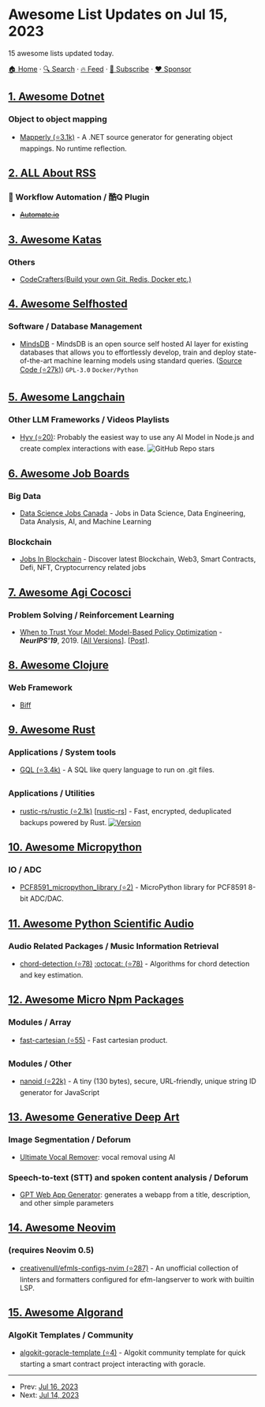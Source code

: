 # Awesome List Updates on Jul 15, 2023

15 awesome lists updated today.

[🏠 Home](/README.md) · [🔍 Search](https://www.trackawesomelist.com/search/) · [🔥 Feed](https://www.trackawesomelist.com/rss.xml) · [📮 Subscribe](https://trackawesomelist.us17.list-manage.com/subscribe?u=d2f0117aa829c83a63ec63c2f&id=36a103854c) · [❤️  Sponsor](https://github.com/sponsors/theowenyoung)



## [1. Awesome Dotnet](/content/quozd/awesome-dotnet/README.md)

### Object to object mapping

*   [Mapperly (⭐3.1k)](https://github.com/riok/mapperly) - A .NET source generator for generating object mappings. No runtime reflection.

## [2. ALL About RSS](/content/AboutRSS/ALL-about-RSS/README.md)

### 🔱 Workflow Automation / 酷Q Plugin

*   [~~Automate.io~~](https://automate.io/)

## [3. Awesome Katas](/content/gamontal/awesome-katas/README.md)

### Others

*   [CodeCrafters(Build your own Git, Redis, Docker etc.)](https://app.codecrafters.io/tracks?r=8Ol)

## [4. Awesome Selfhosted](/content/awesome-selfhosted/awesome-selfhosted/README.md)

### Software / Database Management

*   [MindsDB](https://mindsdb.com/) - MindsDB is an open source self hosted AI layer for existing databases that allows you to effortlessly develop, train and deploy state-of-the-art machine learning models using standard queries. ([Source Code (⭐27k)](https://github.com/mindsdb/mindsdb)) `GPL-3.0` `Docker/Python`

## [5. Awesome Langchain](/content/kyrolabs/awesome-langchain/README.md)

### Other LLM Frameworks / Videos Playlists

*   [Hyv (⭐20)](https://github.com/failfa-st/hyv): Probably the easiest way to use any AI Model in Node.js and create complex interactions with ease. ![GitHub Repo stars](https://img.shields.io/github/stars/failfa-st/hyv?style=social)

## [6. Awesome Job Boards](/content/tramcar/awesome-job-boards/README.md)

### Big Data

*   [Data Science Jobs Canada](https://www.datasciencejobscanada.com/) - Jobs in Data Science, Data Engineering, Data Analysis, AI, and Machine Learning

### Blockchain

*   [Jobs In Blockchain](https://jobsinblockchain.com) - Discover latest Blockchain, Web3, Smart Contracts, Defi, NFT, Cryptocurrency related jobs

## [7. Awesome Agi Cocosci](/content/YuzheSHI/awesome-agi-cocosci/README.md)

### Problem Solving / Reinforcement Learning

*   [When to Trust Your Model: Model-Based Policy Optimization](https://proceedings.neurips.cc/paper_files/paper/2019/hash/5faf461eff3099671ad63c6f3f094f7f-Abstract.html) - ***NeurIPS'19***, 2019. \[[All Versions](https://scholar.google.com/scholar?cluster=4248859125840907707\&hl=en\&as_sdt=0,5)]. \[[Post](https://bair.berkeley.edu/blog/2019/12/12/mbpo/)].

## [8. Awesome Clojure](/content/razum2um/awesome-clojure/README.md)

### Web Framework

*   [Biff](https://biffweb.com/)

## [9. Awesome Rust](/content/rust-unofficial/awesome-rust/README.md)

### Applications / System tools

*   [GQL (⭐3.4k)](https://github.com/amrdeveloper/gql) - A SQL like query language to run on .git files.

### Applications / Utilities

*   [rustic-rs/rustic (⭐2.1k)](https://github.com/rustic-rs/rustic) \[[rustic-rs](https://crates.io/crates/rustic-rs)] - Fast, encrypted, deduplicated backups powered by Rust. [![Version](https://img.shields.io/crates/v/rustic-rs.svg)](https://crates.io/crates/rustic-rs)

## [10. Awesome Micropython](/content/mcauser/awesome-micropython/README.md)

### IO / ADC

*   [PCF8591\_micropython\_library (⭐2)](https://github.com/xreef/PCF8591_micropython_library) - MicroPython library for PCF8591 8-bit ADC/DAC.

## [11. Awesome Python Scientific Audio](/content/faroit/awesome-python-scientific-audio/README.md)

### Audio Related Packages / Music Information Retrieval

*   [chord-detection (⭐78)](https://github.com/sevagh/chord-detection) [:octocat: (⭐78)](https://github.com/sevagh/chord-detection) - Algorithms for chord detection and key estimation.

## [12. Awesome Micro Npm Packages](/content/parro-it/awesome-micro-npm-packages/README.md)

### Modules / Array

*   [fast-cartesian (⭐55)](https://github.com/ehmicky/fast-cartesian) - Fast cartesian product.

### Modules / Other

*   [nanoid (⭐22k)](https://github.com/ai/nanoid) - A tiny (130 bytes), secure, URL-friendly, unique string ID generator for JavaScript

## [13. Awesome Generative Deep Art](/content/filipecalegario/awesome-generative-deep-art/README.md)

### Image Segmentation / Deforum

*   [Ultimate Vocal Remover](https://ultimatevocalremover.com/): vocal removal using AI

### Speech-to-text (STT) and spoken content analysis / Deforum

*   [GPT Web App Generator](https://magic-app-generator.wasp-lang.dev/): generates a webapp from a title, description, and other simple parameters

## [14. Awesome Neovim](/content/rockerBOO/awesome-neovim/README.md)

### (requires Neovim 0.5)

*   [creativenull/efmls-configs-nvim (⭐287)](https://github.com/creativenull/efmls-configs-nvim) - An unofficial collection of linters and formatters configured for efm-langserver to work with builtin LSP.

## [15. Awesome Algorand](/content/aorumbayev/awesome-algorand/README.md)

### AlgoKit Templates / Community

*   [algokit-goracle-template (⭐4)](https://github.com/GoracleNetwork/algokit_default_template) - Algokit community template for quick starting a smart contract project interacting with goracle.

---

- Prev: [Jul 16, 2023](/content/2023/07/16/README.md)
- Next: [Jul 14, 2023](/content/2023/07/14/README.md)